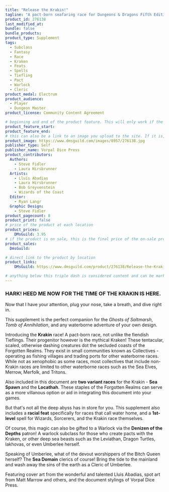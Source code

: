 ```yaml
---
title: "Release the Krakin!"
tagline: "A pact-born seafaring race for Dungeons & Dragons Fifth Edition"
product_id: 276138
last_modified_at:
bundle: false
bundle_products:
product_type: Supplement
tags:
  - Subclass
  - Fantasy
  - Race
  - Kraken
  - Feats
  - Spells
  - Tiefling
  - Pact
  - Warlock
  - Cleric
product_medal: Electrum
product_audience:
  - Player
  - Dungeon Master
product_license: Community Content Agreement

# beginning and end of the product feature. This will only work if the site is updated within several weeks of when the feature is supposed to happen. Making a new post counts as updating.
product_feature_start: 
product_feature_end: 
# this can also be a link to an image you upload to the site. If it is, it must start with a "/" or be a full link
product_image: https://www.dmsguild.com/images/8957/276138.jpg
publisher_type: Self
publisher_name: Vorpal Dice Press
product_contributors:
  Authors:
    - Steve Fidler
    - Laura Hirsbrunner
  Artists:
    - Lluis Abadias
    - Laura Hirsbrunner
    - Bob Greyvenstein
    - Wizards of the Coast
  Editor:
    - Ryan Langr
  Graphic Design:
    - Steve Fidler
product_pagecount: 8
product_print: false
# price of the product at each location
product_prices:
    DMsGuild: 3.95
# if the product is on sale, this is the final price of the on-sale product for each location that it is on sale. The sales % will be calculated and displayed based on the difference between product_prices and product_sales
product_sales:
  DmsGuild:

# direct link to the product by location
product_links:
    DMsGuild: https://www.dmsguild.com/product/276138/Release-the-Krakin?affiliate_id=1713687&src=VDPWebsite

# anything below this triple dash is considered content and can be markup or html. It should be fully HTML compatible as long as your tags are formatted correctly.
---
```

### HARK! HEED ME NOW FOR THE TIME OF THE KRAKIN IS HERE.

Now that I have your attention, plug your nose, take a breath, and dive right in.

This supplement is the perfect companion for the *Ghosts of Saltmarsh*, *Tomb of Annihilation*, and any waterborne adventure of your own design.

Introducing the **Krakin** race! A pact-born race, not unlike the fiendish Tieflings. Their progenitor however is the mythical Kraken! These tentacular, scaled, otherwise dashing creatures dot the secluded coasts of the Forgotten Realms. They exist in small communities known as Collectives - operating as fishing villages and trading ports for other waterborne races. While not as xenophobic as some races, most collectives that include non-Krakin races are limited to other waterborne races such as the Sea Elves, Merrow, Merfolk, and Tritons.

Also included in this document are **two variant races** for the Krakin - **Sea Spawn** and the **Locathah**. These staples of the Forgotten Realms can serve as a more villanous option or aid in integrating this document into your games.

But that's not all the deep abyss has in store for you. This supplement also includes a **racial feat** specifically for races that call water home, and a **1st-level** spell for Wizards, Sorcerers, and the Krakin race themselves.

Of course, this magic can also be gifted to a Warlock via the **Denizen of the Depths** patron! A warlock subclass for those who create pacts with the Kraken, or other deep sea beasts such as the Leviathan, Dragon Turtles, Iakhovas, or even Umberlee herself.

Speaking of Umberlee, what of the devout worshippers of the Bitch Queen herself? The **Sea Domain** clerics of course! Bring the tide to the mainland and wash away the sins of the earth as a Cleric of Umberlee.

Featuring cover art from the wonderful and talented Lluis Abadias, spot art from Matt Marrow and others, and the document stylings of Vorpal Dice Press.
